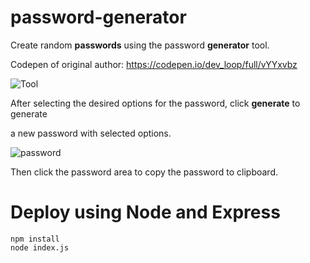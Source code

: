# password-generator

Create random **passwords** using the password **generator** tool.

Codepen of original author: https://codepen.io/dev_loop/full/vYYxvbz

![Tool](https://github.com/devloop01/password-generator/blob/master/img/Screenshot%20from%202020-01-01%2003-54-29.png)

After selecting the desired options for the password, click **generate** to generate 

a new password with selected options.

![password](https://github.com/devloop01/password-generator/blob/master/img/Screenshot%20from%202020-01-01%2003-54-50.png)

Then click the password area to copy the password to clipboard.

# Deploy using Node and Express

```
npm install
node index.js
```

